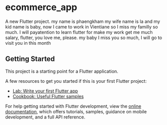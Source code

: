 # ecommerce_app

A new Flutter project.
my name is phaengkham my wife name is la and my kid name is baby, 
now I came to work in Vientiane so I miss my familly so much.
I will payatention to learn flutter for make my work get me much salary,
flutter, you love me, please.
my baby I miss you so much, I will go to visit you in this month

## Getting Started

This project is a starting point for a Flutter application.

A few resources to get you started if this is your first Flutter project:

- [Lab: Write your first Flutter app](https://docs.flutter.dev/get-started/codelab)
- [Cookbook: Useful Flutter samples](https://docs.flutter.dev/cookbook)

For help getting started with Flutter development, view the
[online documentation](https://docs.flutter.dev/), which offers tutorials,
samples, guidance on mobile development, and a full API reference.
